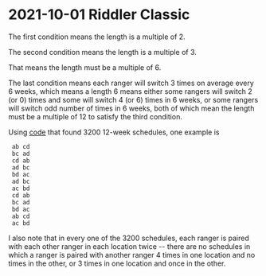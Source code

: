 2021-10-01 Riddler Classic
==========================
The first condition means the length is a multiple of 2.

The second condition means the length is a multiple of 3.

That means the length must be a multiple of 6.

The last condition means each ranger will switch 3 times on average
every 6 weeks, which means a length 6 means either some rangers will
switch 2 (or 0) times and some will switch 4 (or 6) times in 6 weeks,
or some rangers will switch odd number of times in 6 weeks, both of which
mean the length must be a multiple of 12 to satisfy the third condition.

Using [code](20211001c.hs) that found 3200 12-week schedules, one example
is
```
 ab cd
 bc ad
 cd ab
 ad bc
 bd ac
 ad bc
 ac bd
 cd ab
 bc ad
 bd ac
 ab cd
 ac bd
```
I also note that in every one of the 3200 schedules, each ranger is paired
with each other ranger in each location twice -- there are no schedules in
which a ranger is paired with another ranger 4 times in one location and
no times in the other, or 3 times in one location and once in the other.
